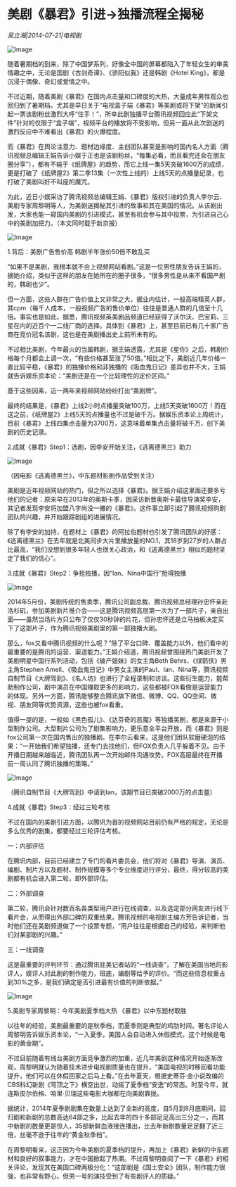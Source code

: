 # 美剧《暴君》引进→独播流程全揭秘

*吴立湘|2014-07-21|电视剧*

![Image](http://p2.pstatp.com/large/6c330005db153176b50e)

随着暑期档的到来，除了中国梦系列，好像全中国的屏幕都陷入了年轻女生的审美情趣之中，无论是国剧《古剑奇谭》、《骄阳似我》还是韩剧《Hotel King》，都是沉浸于偶像、奇幻或爱情之中。

不过近期，随着美剧《暴君》在国内点击量和口碑度的大热，大量成年男性观众也回归到了暑期档。尤其是早日关于“电视盒子端《暴君》等美剧或将下架”的新闻引起一票该剧粉丝激烈大呼“住手！”，所幸此剧独播平台腾讯视频回应此“下架文件”针对的仅限于“盒子端”，视频平台的播放将不受影响，但另一面从此次剧迷的激烈反应中不难看出《暴君》的火爆程度。

而《暴君》在舆论注意力、题材边缘度、主创团队甚至是影响的国内名人方面（腾讯视频总编辑王娟告诉小娱于正也是该剧粉丝，“每集必看，而且看完还会在朋友圈分享”），都有不输于《纸牌屋》的趋势，而它上线一集5天突破1600万的成绩，更是打破了《纸牌屋2》第二季13集（一次性上线的）上线5天的点播量纪录，也打破了美剧叫好不叫座的魔咒。

为此，近日小娱采访了腾讯视频总编辑王娟、《暴君》版权引进的负责人李尔云、美剧专家周黎明等人，为美剧迷揭秘其引进的故事和其在美国的情况。从该剧出发，大家也能一窥国内美剧的引进模式，甚至有机会参与其中投票，为引进自己心中的美剧加把力。（本文同时载于新京报）

![Image](http://p2.pstatp.com/large/6c3800009703cf25f1a4)

1.背后：美剧广告售价高 韩剧半年涨价50倍不敢乱买

“如果不是美剧，我根本就不会上视频网站看剧。”这是一位男性朋友告诉王娟的，据她介绍，类似于这样的朋友在她所在的圈子很多，“很多男性是从来不看国产剧的，韩剧也少”。

但一方面，这些人群在广告价值上又非常之大，据业内估计，一般高端精英人群，其cpm（每千人成本，一般视频广告的售价单位）往往是普通人群的几倍至十几倍。事实也是如此，据悉，腾讯视频英美剧品频道已经获得了沃尔沃、巴宝莉、三星在内的近百个一二线厂商的选择。具体到《暴君》上，甚至目前已有几十家广告商在竞价冠名该剧，这也是在美剧播出史上前所未有的。

不过相比美剧，今年最火的当属韩剧，据王娟透露，尤其是《星你》之后，韩剧价格每个月都会上调一次，“有些价格甚至涨了50倍。”相比之下，美剧近几年价格一直比较平稳，《暴君》的独播价格和非独播的《吸血鬼日记》差异也并不大，王娟就告诉娱乐资本论：“美剧还是在一个比较理性的定价区间。”

基于这些因素，近一两年来视频网站纷纷打出“美剧牌”。

最终的结果是，《暴君》上线2小时点播量突破100万，上线5天突破1600万！而在这之前，《纸牌屋2》上线5天的点播量也不过是破千万。据娱乐资本论上周统计，目前《暴君》上线四集点击量为3700万，这意味着单集点击量将破千万，创下美剧的历史记录。

2.成就《暴君》Step1：选剧，因李安开始关注，《逃离德黑兰》助力

![Image](http://p3.pstatp.com/large/6c370001827d9927dd28)

（因电影《逃离德黑兰》，中东题材影剧作品受到关注）

美剧是近年视频网站的热门，但之所以选择《暴君》。据王娟介绍这里面还要多亏他们的记者：原来早在2013年的奥斯卡季，因采访新晋奥斯卡最佳导演奖李安，其记者发现李安将加盟八字尚没一撇的《暴君》。这件事立即引起了腾讯视频购剧团队的兴趣，并开始跟踪剧组的进展情况。

除了有李安的加持，在题材上《暴君》的阿拉伯题材也引发了腾讯团队的好感：《逃离德黑兰》在去年就是北美同步大片里播放量的NO.1，其18岁到27岁的人群占比最高，“我们没想到很多年轻人也很关心政治，和《逃离德黑兰》相似的题材坚定了我们的信心”。

3.成就《暴君》Step2：争抢独播，因“Ian、Nina中国行”抢得独播

![Image](http://p1.pstatp.com/large/6c360001dfef3d9aa608)

2014年5月份，美剧传统的售卖季，腾讯公司副总裁、腾讯视频总经理孙忠怀亲赴洛杉矶，参加美剧新片推介会——这是腾讯视频高层第一次为了一部片子，亲自出面——虽然当场片方只公布了仅仅30秒钟的片花，但孙忠怀还是立马拍板决定买下了这部片子，作为腾讯视频美剧里的第一部独播大剧。

那么，fox又看中腾讯视频的什么呢？“除了平台口碑、覆盖能力以外，他们看中的最重要的是腾讯的运营、渠道能力。”王娟介绍道，腾讯视频曾围绕热门美剧开发了美剧明星中国行系列活动，包括《破产姐妹》的女主角Beth Behrs、《绿箭侠》男主角Stephen Amell、《吸血鬼日记》中男女主演的Paul、Ian、Nina等，腾讯视频自制节目《大牌驾到》、《名人坊》也进行了全程录制和访谈。这些衍生能力，能帮助制作公司，剧中演员在中国赚取更多的影响力，这些都被FOX看做是运营能力的体现。另外一方面，腾讯能够整合腾讯旗下微信、微博、QQ、QQ空间、微视、朋友网等优势资源，这些也被fox看重。

值得一提的是，一般如《黑色孤儿》、《达芬奇的恶魔》等独播美剧，都是来源于小型制作公司。大型制片公司为了剧集影响力，更乐意全平台开放。而《暴君》则是fox公司第一次在国内售出的独播剧。在李尔云看来，这是他们团队软磨硬泡的结果：“一开始我们希望独播，还专门去找他们，但FOX负责人几乎躲着不见。由于开播日期越来越临近，腾讯团队再一次开始邮件沟通攻势。FOX高层最终在开播前一周认同了腾讯独播的策略。”

![Image](http://p2.pstatp.com/large/6c350001f3f8ce13d0cc)

（腾讯自制节目《大牌驾到》中请到Ian，该期节目已突破2000万的点击量）

4.成就《暴君》Step3：经过三轮考核

不过在国内的美剧引进方面，以腾讯为首的视频网站目前仍有严格的规定，无论是多么优秀的剧集，都要经过三轮评估考核。

一：内部评估

在腾讯内部，目前已经建立了专门的看片委员会，他们将对《暴君》导演、演员、编剧、制片方以及题材、制作规模等多个专业维度进行评分，最终，得分较高的美剧都有机会进入第二轮，即外部评估。

二：外部调查

第二轮，腾讯会针对数百名各类型用户进行在线调查，以及选定部分网友进行线下看片会，从而得出外部口碑的双重结果。腾讯视频的电视剧主编方芳告诉记者，当时他们还在美剧频道做了一个投票专题，“用户往往是根据自己的经验，来判断他们对某部剧的兴趣。”

三：一线调查

这是最重要的评判环节：通过腾讯驻美记者站的“一线调查”，了解在美国当地的影评人，娱评人对此剧的制作能力，班底，编剧等给予的评价。“而这些信息权重占到30%之多，是我们确定是否引进最有价值的判断依据。”

![Image](http://p1.pstatp.com/large/6c38000097016c1b7165)

5.美剧专家周黎明：今年美剧夏季档大热 《暴君》以中东题材取胜

以往年的经验，美剧最重要的是秋季档，而夏季则是典型的鸡肋时间。著名评论人周黎明告诉娱乐资本论，“一入夏季，美国人会自动进入休假模式，这个时候是电影的黄金期”。

不过目前随着有线台美剧方面竞争激烈的加重，近几年美剧这种情况开始逐渐改观，周黎明就认为随着技术进步电视剧质量也在提升，“美国电视的时移回看功能提升，他们可以在休假回家之后马上看。”在去年夏天，根据史蒂芬·金小说改编的CBS科幻新剧《穹顶之下》横空出世，动摇了夏季档“安逸”的常态。时至今年，就连斯皮尔伯格、哈里·贝瑞这些电影大咖都在向美剧靠拢。

据统计，2014年夏季剧剧集在数量上达到了全新的高度，自5月到8月底期间，回归剧和新剧的总数高达64部之多，比起去年的四十多部足足高出三分之一，而其中新剧的数量更是惊人，35部新鲜血液接连播出，比去年新剧数量足足翻了近三倍，丝毫不逊于往年的“黄金秋季档”。

在周黎明看来，这正因为今年美剧的夏季档的提升，再加上《暴君》新鲜的中东题材和良好的叙事能力，才在中国掀起了热潮。不过周黎明查阅了一下《暴君》的相关评论，发现其在美国口碑两极分化：“这部剧是《国土安全》团队，制作能力很强，也非常有野心，但男一号的演技受到了有些剧评人的质疑。”

